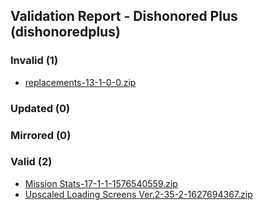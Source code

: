 ## Validation Report - Dishonored Plus (dishonoredplus)


### Invalid (1)
*  [replacements-13-1-0-0.zip](https://www.nexusmods.com/dishonored/mods/13/?tab=files&file_id=42)
### Updated (0)
### Mirrored (0)
### Valid (2)
*  [Mission Stats-17-1-1-1576540559.zip](https://www.nexusmods.com/dishonored/mods/17/?tab=files&file_id=58)
*  [Upscaled Loading Screens Ver.2-35-2-1627694367.zip](https://www.nexusmods.com/dishonored/mods/35/?tab=files&file_id=91)
